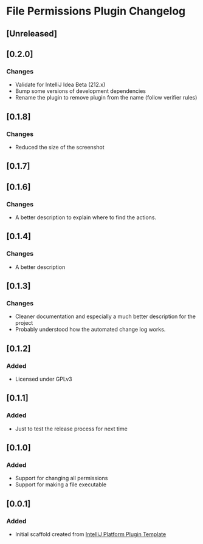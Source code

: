 <!-- Keep a Changelog guide -> https://keepachangelog.com -->

# File Permissions Plugin Changelog

## [Unreleased]
## [0.2.0]
### Changes
- Validate for IntelliJ Idea Beta (212.x)
- Bump some versions of development dependencies
- Rename the plugin to remove plugin from the name (follow verifier rules)

## [0.1.8]
### Changes
- Reduced the size of the screenshot

## [0.1.7]
## [0.1.6]
### Changes
- A better description to explain where to find the actions.

## [0.1.4]
### Changes
- A better description

## [0.1.3]
### Changes
- Cleaner documentation and especially a much better description for the project
- Probably understood how the automated change log works.

## [0.1.2]
### Added
- Licensed under GPLv3

## [0.1.1]
### Added
- Just to test the release process for next time

## [0.1.0]
### Added
- Support for changing all permissions
- Support for making a file executable

## [0.0.1]
### Added
- Initial scaffold created from [IntelliJ Platform Plugin Template](https://github.com/JetBrains/intellij-platform-plugin-template)

